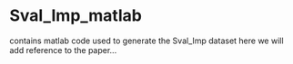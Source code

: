 # Sval_Imp_matlab
contains matlab code used to generate the Sval_Imp dataset
here we will add reference to the paper...
